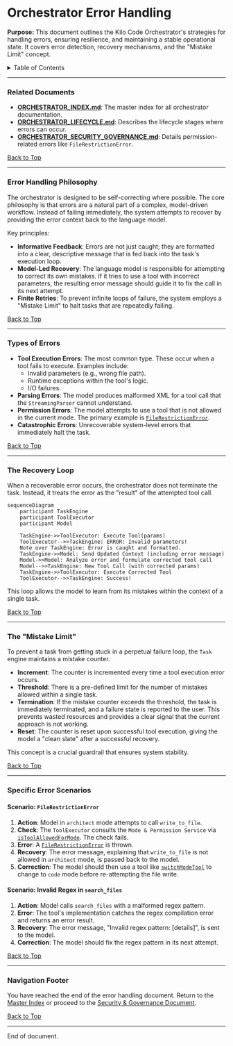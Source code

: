# Orchestrator Error Handling

**Purpose:** This document outlines the Kilo Code Orchestrator's strategies for handling errors, ensuring resilience, and maintaining a stable operational state. It covers error detection, recovery mechanisms, and the "Mistake Limit" concept.

<details>
<summary>Table of Contents</summary>

- [1. Related Documents](#related-documents)
- [2. Error Handling Philosophy](#error-handling-philosophy)
- [3. Types of Errors](#types-of-errors)
- [4. The Recovery Loop](#the-recovery-loop)
- [5. The "Mistake Limit"](#the-mistake-limit)
- [6. Specific Error Scenarios](#specific-error-scenarios)
- [7. Navigation Footer](#navigation-footer)

</details>

---

### Related Documents

<a id="related-documents"></a>

- **[ORCHESTRATOR_INDEX.md](ORCHESTRATOR_INDEX.md)**: The master index for all orchestrator documentation.
- **[ORCHESTRATOR_LIFECYCLE.md](ORCHESTRATOR_LIFECYCLE.md)**: Describes the lifecycle stages where errors can occur.
- **[ORCHESTRATOR_SECURITY_GOVERNANCE.md](ORCHESTRATOR_SECURITY_GOVERNANCE.md)**: Details permission-related errors like `FileRestrictionError`.

[Back to Top](#orchestrator-error-handling)

---

### Error Handling Philosophy

<a id="error-handling-philosophy"></a>

The orchestrator is designed to be self-correcting where possible. The core philosophy is that errors are a natural part of a complex, model-driven workflow. Instead of failing immediately, the system attempts to recover by providing the error context back to the language model.

Key principles:

- **Informative Feedback**: Errors are not just caught; they are formatted into a clear, descriptive message that is fed back into the task's execution loop.
- **Model-Led Recovery**: The language model is responsible for attempting to correct its own mistakes. If it tries to use a tool with incorrect parameters, the resulting error message should guide it to fix the call in its next attempt.
- **Finite Retries**: To prevent infinite loops of failure, the system employs a "Mistake Limit" to halt tasks that are repeatedly failing.

[Back to Top](#orchestrator-error-handling)

---

### Types of Errors

<a id="types-of-errors"></a>

- **Tool Execution Errors**: The most common type. These occur when a tool fails to execute. Examples include:
    - Invalid parameters (e.g., wrong file path).
    - Runtime exceptions within the tool's logic.
    - I/O failures.
- **Parsing Errors**: The model produces malformed XML for a tool call that the `StreamingParser` cannot understand.
- **Permission Errors**: The model attempts to use a tool that is not allowed in the current mode. The primary example is [`FileRestrictionError`](/src/shared/modes.ts#L157).
- **Catastrophic Errors**: Unrecoverable system-level errors that immediately halt the task.

[Back to Top](#orchestrator-error-handling)

---

### The Recovery Loop

<a id="the-recovery-loop"></a>

When a recoverable error occurs, the orchestrator does not terminate the task. Instead, it treats the error as the "result" of the attempted tool call.

```mermaid
sequenceDiagram
    participant TaskEngine
    participant ToolExecutor
    participant Model

    TaskEngine->>ToolExecutor: Execute Tool(params)
    ToolExecutor-->>TaskEngine: ERROR: Invalid parameters!
    Note over TaskEngine: Error is caught and formatted.
    TaskEngine->>Model: Send Updated Context (including error message)
    Model->>Model: Analyze error and formulate corrected tool call
    Model-->>TaskEngine: New Tool Call (with corrected params)
    TaskEngine->>ToolExecutor: Execute Corrected Tool
    ToolExecutor-->>TaskEngine: Success!
```

This loop allows the model to learn from its mistakes within the context of a single task.

[Back to Top](#orchestrator-error-handling)

---

### The "Mistake Limit"

<a id="the-mistake-limit"></a>

To prevent a task from getting stuck in a perpetual failure loop, the `Task` engine maintains a mistake counter.

- **Increment**: The counter is incremented every time a tool execution error occurs.
- **Threshold**: There is a pre-defined limit for the number of mistakes allowed within a single task.
- **Termination**: If the mistake counter exceeds the threshold, the task is immediately terminated, and a failure state is reported to the user. This prevents wasted resources and provides a clear signal that the current approach is not working.
- **Reset**: The counter is reset upon successful tool execution, giving the model a "clean slate" after a successful recovery.

This concept is a crucial guardrail that ensures system stability.

[Back to Top](#orchestrator-error-handling)

---

### Specific Error Scenarios

<a id="specific-error-scenarios"></a>

#### Scenario: `FileRestrictionError`

1.  **Action**: Model in `architect` mode attempts to call `write_to_file`.
2.  **Check**: The `ToolExecutor` consults the `Mode & Permission Service` via [`isToolAllowedForMode`](/src/shared/modes.ts#L167). The check fails.
3.  **Error**: A [`FileRestrictionError`](/src/shared/modes.ts#L157) is thrown.
4.  **Recovery**: The error message, explaining that `write_to_file` is not allowed in `architect` mode, is passed back to the model.
5.  **Correction**: The model should then use a tool like [`switchModeTool`](/src/core/tools/switchModeTool.ts#L8) to change to `code` mode before re-attempting the file write.

#### Scenario: Invalid Regex in `search_files`

1.  **Action**: Model calls `search_files` with a malformed regex pattern.
2.  **Error**: The tool's implementation catches the regex compilation error and returns an error result.
3.  **Recovery**: The error message, "Invalid regex pattern: [details]", is sent to the model.
4.  **Correction**: The model should fix the regex pattern in its next attempt.

[Back to Top](#orchestrator-error-handling)

---

### Navigation Footer

<a id="navigation-footer"></a>

You have reached the end of the error handling document. Return to the [Master Index](ORCHESTRATOR_INDEX.md) or proceed to the [Security & Governance Document](ORCHESTRATOR_SECURITY_GOVERNANCE.md).

[Back to Top](#orchestrator-error-handling)

---

End of document.
